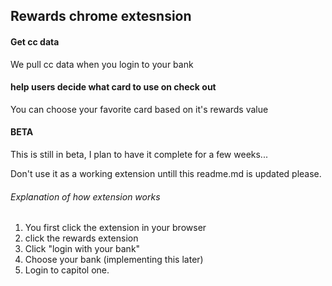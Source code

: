 ##  Rewards chrome extesnsion


#### Get cc data

We pull cc data when you login to your bank



#### help users decide what card to use on check out

You can choose your favorite card based on it's rewards value


#### BETA 

This is still in beta, I plan to have it complete for a few weeks... 

Don't use it as a working extension untill this readme.md is updated please.


###### Explanation of how extension works

1. You first click the extension in your browser
2. click the rewards extension
3. Click "login with your bank"
4. Choose your bank (implementing this later)
5. Login to capitol one.


